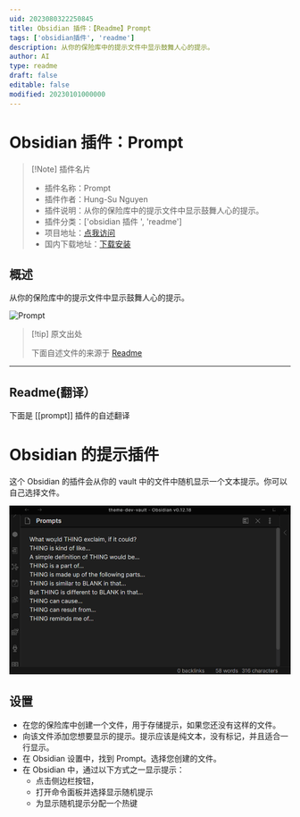 ```yaml
---
uid: 2023080322250845
title: Obsidian 插件：【Readme】Prompt
tags: ['obsidian插件', 'readme']
description: 从你的保险库中的提示文件中显示鼓舞人心的提示。
author: AI
type: readme
draft: false
editable: false
modified: 20230101000000
---
```


# Obsidian 插件：Prompt

> [!Note] 插件名片
> - 插件名称：Prompt
> - 插件作者：Hung-Su Nguyen
> - 插件说明：从你的保险库中的提示文件中显示鼓舞人心的提示。
> - 插件分类：['obsidian 插件 ', 'readme']
> - 项目地址：[点我访问](https://github.com/hungsu/obsidian-prompt)
> - 国内下载地址：[下载安装](https://pkmer.cn/products/plugin/pluginMarket/?prompt)

## 概述

从你的保险库中的提示文件中显示鼓舞人心的提示。

![Prompt](https://cdn.pkmer.cn/covers/prompt.gif!pkmer)

> [!tip] 原文出处
>
>下面自述文件的来源于 [Readme](https://ghproxy.net/https://raw.githubusercontent.com/hungsu/obsidian-prompt/master/README.md)
>

---

## Readme(翻译）

下面是 [[prompt]] 插件的自述翻译

# Obsidian 的提示插件

这个 Obsidian 的插件会从你的 vault 中的文件中随机显示一个文本提示。你可以自己选择文件。

![使用鼠标的提示](https://raw.githubusercontent.com/hungsu/obsidian-prompt/master/screencast.gif)

## 设置

- 在您的保险库中创建一个文件，用于存储提示，如果您还没有这样的文件。
- 向该文件添加您想要显示的提示。提示应该是纯文本，没有标记，并且适合一行显示。
- 在 Obsidian 设置中，找到 Prompt。选择您创建的文件。
- 在 Obsidian 中，通过以下方式之一显示提示：
  - 点击侧边栏按钮，
  - 打开命令面板并选择显示随机提示
  - 为显示随机提示分配一个热键



